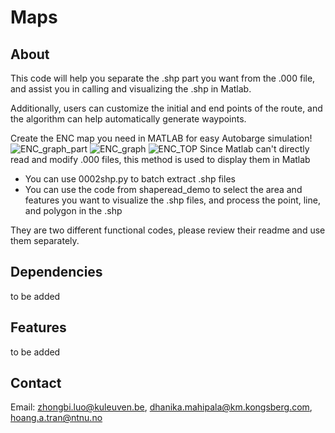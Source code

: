 # Maps

## About
 This code will help you separate the .shp part you want from the .000 file, and assist you in calling and visualizing the .shp in Matlab. 
 
 Additionally, users can customize the initial and end points of the route, and the algorithm can help automatically generate waypoints.
 
 Create the ENC map you need in MATLAB for easy Autobarge simulation!
![ENC_graph_part](https://github.com/AUTOBarge/simulator-dev/blob/way_point_zbl/maps/img/part.png)
![ENC_graph](https://github.com/AUTOBarge/simulator-dev/blob/way_point_zbl/maps/img/all.png)
![ENC_TOP](https://github.com/ZhongbiLuo/ENCTEST/assets/117602650/ec3a3289-d91d-45b8-beed-a5ec7bde705a)
Since Matlab can't directly read and modify .000 files, this method is used to display them in Matlab
- You can use 0002shp.py to batch extract .shp files
- You can use the code from shaperead_demo to select the area and features you want to visualize the .shp files, and process the point, line, and polygon in the .shp

They are two different functional codes, please review their readme and use them separately.

## Dependencies
to be added

## Features
to be added

## Contact
Email: zhongbi.luo@kuleuven.be,
dhanika.mahipala@km.kongsberg.com,
hoang.a.tran@ntnu.no
